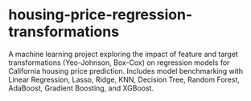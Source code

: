 # housing-price-regression-transformations
A machine learning project exploring the impact of feature and target transformations (Yeo-Johnson, Box-Cox) on regression models for California housing price prediction. Includes model benchmarking with Linear Regression, Lasso, Ridge, KNN, Decision Tree, Random Forest, AdaBoost, Gradient Boosting, and XGBoost.
